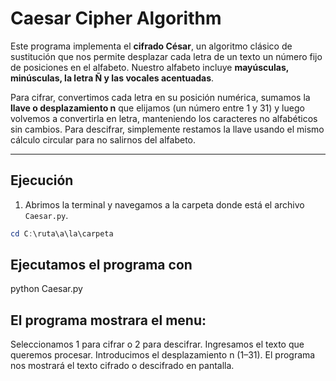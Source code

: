 # Caesar Cipher Algorithm

Este programa implementa el **cifrado César**, un algoritmo clásico de sustitución que nos permite desplazar cada letra de un texto un número fijo de posiciones en el alfabeto. Nuestro alfabeto incluye **mayúsculas, minúsculas, la letra Ñ y las vocales acentuadas**.

Para cifrar, convertimos cada letra en su posición numérica, sumamos la **llave o desplazamiento n** que elijamos (un número entre 1 y 31) y luego volvemos a convertirla en letra, manteniendo los caracteres no alfabéticos sin cambios. Para descifrar, simplemente restamos la llave usando el mismo cálculo circular para no salirnos del alfabeto.

---

## Ejecución

1. Abrimos la terminal y navegamos a la carpeta donde está el archivo `Caesar.py`.

```powershell
cd C:\ruta\a\la\carpeta
```

## Ejecutamos el programa con

python Caesar.py

## El programa mostrara el menu:

Seleccionamos 1 para cifrar o 2 para descifrar.
Ingresamos el texto que queremos procesar.
Introducimos el desplazamiento n (1–31).
El programa nos mostrará el texto cifrado o descifrado en pantalla.


